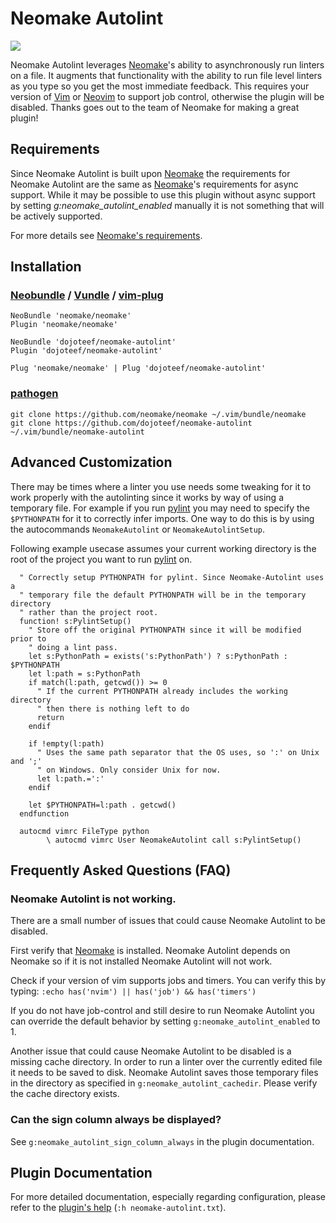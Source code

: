 # Neomake Autolint

![](https://raw.githubusercontent.com/dojoteef/neomake-autolint/master/doc/neomake-autolint.gif)

Neomake Autolint leverages [Neomake]'s ability to asynchronously run linters on
a file. It augments that functionality with the ability to run file level
linters as you type so you get the most immediate feedback. This requires your
version of [Vim] or [Neovim] to support job control, otherwise the plugin will
be disabled. Thanks goes out to the team of Neomake for making a great plugin!

## Requirements

Since Neomake Autolint is built upon [Neomake] the requirements for Neomake
Autolint are the same as [Neomake]'s requirements for async support. While it
may be possible to use this plugin without async support by setting
*g:neomake_autolint_enabled* manually it is not something that will be actively
supported.

For more details see [Neomake's requirements](https://github.com/neomake/neomake#requirements).

## Installation

### [Neobundle] / [Vundle] / [vim-plug]

```vim
NeoBundle 'neomake/neomake'
Plugin 'neomake/neomake'

NeoBundle 'dojoteef/neomake-autolint'
Plugin 'dojoteef/neomake-autolint'

Plug 'neomake/neomake' | Plug 'dojoteef/neomake-autolint'
```

### [pathogen]

```
git clone https://github.com/neomake/neomake ~/.vim/bundle/neomake
git clone https://github.com/dojoteef/neomake-autolint ~/.vim/bundle/neomake-autolint
```

## Advanced Customization

There may be times where a linter you use needs some tweaking for it to work
properly with the autolinting since it works by way of using a temporary file.
For example if you run [pylint] you may need to specify the `$PYTHONPATH` for
it to correctly infer imports. One way to do this is by using the autocommands
`NeomakeAutolint` or `NeomakeAutolintSetup`.

Following example usecase assumes your current working directory is the root of
the project you want to run [pylint] on.

```
  " Correctly setup PYTHONPATH for pylint. Since Neomake-Autolint uses a
  " temporary file the default PYTHONPATH will be in the temporary directory
  " rather than the project root.
  function! s:PylintSetup()
    " Store off the original PYTHONPATH since it will be modified prior to
    " doing a lint pass.
    let s:PythonPath = exists('s:PythonPath') ? s:PythonPath : $PYTHONPATH
    let l:path = s:PythonPath
    if match(l:path, getcwd()) >= 0
      " If the current PYTHONPATH already includes the working directory
      " then there is nothing left to do
      return
    endif

    if !empty(l:path)
      " Uses the same path separator that the OS uses, so ':' on Unix and ';'
      " on Windows. Only consider Unix for now.
      let l:path.=':'
    endif

    let $PYTHONPATH=l:path . getcwd()
  endfunction

  autocmd vimrc FileType python
        \ autocmd vimrc User NeomakeAutolint call s:PylintSetup()
```

## Frequently Asked Questions (FAQ)

### Neomake Autolint is not working.

There are a small number of issues that could cause Neomake Autolint to be
disabled. 

First verify that [Neomake] is installed. Neomake Autolint depends on Neomake
so if it is not installed Neomake Autolint will not work.

Check if your version of vim supports jobs and timers. You can verify this by
typing: `:echo has('nvim') || has('job') && has('timers')`

If you do not have job-control and still desire to run Neomake Autolint you
can override the default behavior by setting `g:neomake_autolint_enabled` to
1.

Another issue that could cause Neomake Autolint to be disabled is a missing
cache directory. In order to run a linter over the currently edited file it
needs to be saved to disk. Neomake Autolint saves those temporary files in the
directory as specified in `g:neomake_autolint_cachedir`. Please verify the
cache directory exists.

### Can the sign column always be displayed?

See `g:neomake_autolint_sign_column_always` in the plugin documentation.

## Plugin Documentation

For more detailed documentation, especially regarding configuration, please
refer to the [plugin's help](https://github.com/dojoteef/neomake-autolint/tree/master/doc/neomake-autolint.txt)
(`:h neomake-autolint.txt`).

[Vim]: http://vim.org/
[Neovim]: http://neovim.org/
[Neomake]: https://github.com/neomake/neomake
[Neobundle]: https://github.com/Shougo/neobundle.vim
[Vundle]: https://github.com/gmarik/Vundle.vim
[vim-plug]: https://github.com/junegunn/vim-plug
[pathogen]: https://github.com/tpope/vim-pathogen
[pylint]: https://www.pylint.org
